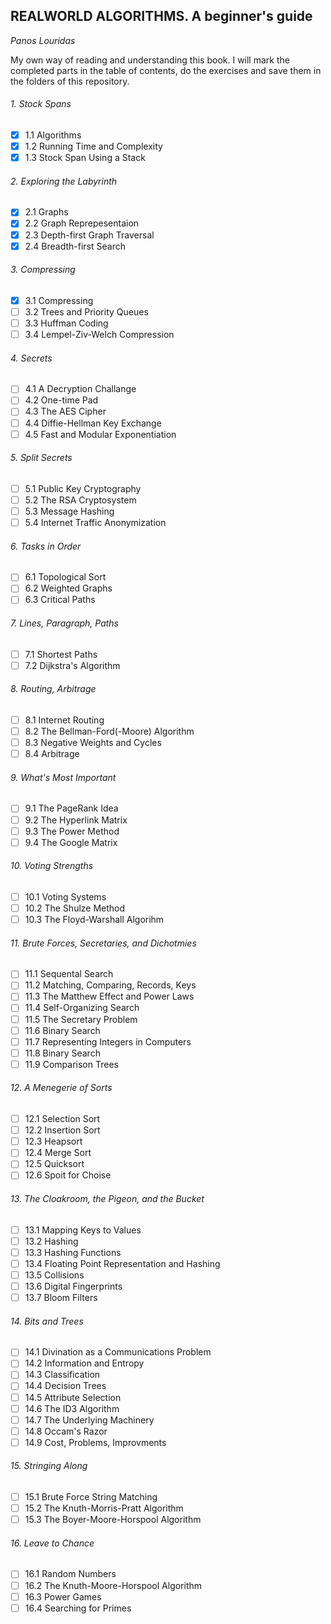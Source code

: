 ## **REALWORLD ALGORITHMS. A beginner's guide**

_Panos Louridas_

My own way of reading and understanding this book. I will mark the completed parts in the table of contents, do the exercises and save them in the folders of this repository.

###### 1. Stock Spans

- [x] 1.1 Algorithms
- [x] 1.2 Running Time and Complexity
- [x] 1.3 Stock Span Using a Stack

###### 2. Exploring the Labyrinth

- [x] 2.1 Graphs
- [x] 2.2 Graph Reprepesentaion
- [x] 2.3 Depth-first Graph Traversal
- [x] 2.4 Breadth-first Search

###### 3. Compressing

- [x] 3.1 Compressing
- [ ] 3.2 Trees and Priority Queues
- [ ] 3.3 Huffman Coding
- [ ] 3.4 Lempel-Ziv-Welch Compression

###### 4. Secrets

- [ ] 4.1 A Decryption Challange
- [ ] 4.2 One-time Pad
- [ ] 4.3 The AES Cipher
- [ ] 4.4 Diffie-Hellman Key Exchange
- [ ] 4.5 Fast and Modular Exponentiation

###### 5. Split Secrets

- [ ] 5.1 Public Key Cryptography
- [ ] 5.2 The RSA Cryptosystem
- [ ] 5.3 Message Hashing
- [ ] 5.4 Internet Traffic Anonymization

###### 6. Tasks in Order

- [ ] 6.1 Topological Sort
- [ ] 6.2 Weighted Graphs
- [ ] 6.3 Critical Paths

###### 7. Lines, Paragraph, Paths

- [ ] 7.1 Shortest Paths
- [ ] 7.2 Dijkstra's Algorithm

###### 8. Routing, Arbitrage

- [ ] 8.1 Internet Routing
- [ ] 8.2 The Bellman-Ford(-Moore) Algorithm
- [ ] 8.3 Negative Weights and Cycles
- [ ] 8.4 Arbitrage

###### 9. What's Most Important

- [ ] 9.1 The PageRank Idea
- [ ] 9.2 The Hyperlink Matrix
- [ ] 9.3 The Power Method
- [ ] 9.4 The Google Matrix

###### 10. Voting Strengths

- [ ] 10.1 Voting Systems
- [ ] 10.2 The Shulze Method
- [ ] 10.3 The Floyd-Warshall Algorihm

###### 11. Brute Forces, Secretaries, and Dichotmies

- [ ] 11.1 Sequental Search
- [ ] 11.2 Matching, Comparing, Records, Keys
- [ ] 11.3 The Matthew Effect and Power Laws
- [ ] 11.4 Self-Organizing Search
- [ ] 11.5 The Secretary Problem
- [ ] 11.6 Binary Search
- [ ] 11.7 Representing Integers in Computers
- [ ] 11.8 Binary Search
- [ ] 11.9 Comparison Trees

###### 12. A Menegerie of Sorts

- [ ] 12.1 Selection Sort
- [ ] 12.2 Insertion Sort
- [ ] 12.3 Heapsort
- [ ] 12.4 Merge Sort
- [ ] 12.5 Quicksort
- [ ] 12.6 Spoit for Choise

###### 13. The Cloakroom, the Pigeon, and the Bucket

- [ ] 13.1 Mapping Keys to Values
- [ ] 13.2 Hashing
- [ ] 13.3 Hashing Functions
- [ ] 13.4 Floating Point Representation and Hashing
- [ ] 13.5 Collisions
- [ ] 13.6 Digital Fingerprints
- [ ] 13.7 Bloom Filters

###### 14. Bits and Trees

- [ ] 14.1 Divination as a Communications Problem
- [ ] 14.2 Information and Entropy
- [ ] 14.3 Classification
- [ ] 14.4 Decision Trees
- [ ] 14.5 Attribute Selection
- [ ] 14.6 The ID3 Algorithm
- [ ] 14.7 The Underlying Machinery
- [ ] 14.8 Occam's Razor
- [ ] 14.9 Cost, Problems, Improvments

###### 15. Stringing Along

- [ ] 15.1 Brute Force String Matching
- [ ] 15.2 The Knuth-Morris-Pratt Algorithm
- [ ] 15.3 The Boyer-Moore-Horspool Algorithm

###### 16. Leave to Chance

- [ ] 16.1 Random Numbers
- [ ] 16.2 The Knuth-Moore-Horspool Algorithm
- [ ] 16.3 Power Games
- [ ] 16.4 Searching for Primes
